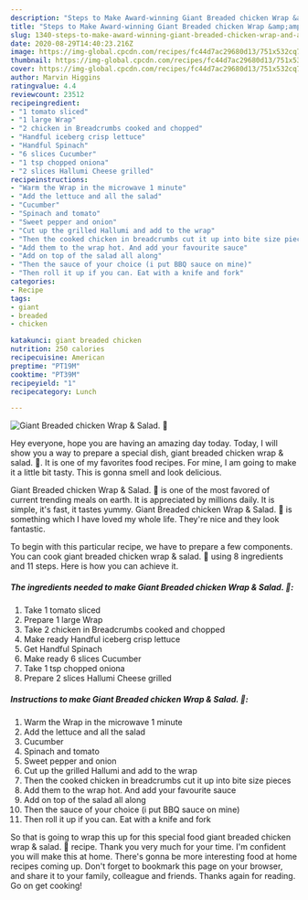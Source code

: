 ```yaml
---
description: "Steps to Make Award-winning Giant Breaded chicken Wrap &amp;amp; Salad. 💜"
title: "Steps to Make Award-winning Giant Breaded chicken Wrap &amp;amp; Salad. 💜"
slug: 1340-steps-to-make-award-winning-giant-breaded-chicken-wrap-and-amp-salad
date: 2020-08-29T14:40:23.216Z
image: https://img-global.cpcdn.com/recipes/fc44d7ac29680d13/751x532cq70/giant-breaded-chicken-wrap-salad-💜-recipe-main-photo.jpg
thumbnail: https://img-global.cpcdn.com/recipes/fc44d7ac29680d13/751x532cq70/giant-breaded-chicken-wrap-salad-💜-recipe-main-photo.jpg
cover: https://img-global.cpcdn.com/recipes/fc44d7ac29680d13/751x532cq70/giant-breaded-chicken-wrap-salad-💜-recipe-main-photo.jpg
author: Marvin Higgins
ratingvalue: 4.4
reviewcount: 23512
recipeingredient:
- "1 tomato sliced"
- "1 large Wrap"
- "2 chicken in Breadcrumbs cooked and chopped"
- "Handful iceberg crisp lettuce"
- "Handful Spinach"
- "6 slices Cucumber"
- "1 tsp chopped oniona"
- "2 slices Hallumi Cheese grilled"
recipeinstructions:
- "Warm the Wrap in the microwave 1 minute"
- "Add the lettuce and all the salad"
- "Cucumber"
- "Spinach and tomato"
- "Sweet pepper and onion"
- "Cut up the grilled Hallumi and add to the wrap"
- "Then the cooked chicken in breadcrumbs cut it up into bite size pieces"
- "Add them to the wrap hot. And add your favourite sauce"
- "Add on top of the salad all along"
- "Then the sauce of your choice (i put BBQ sauce on mine)"
- "Then roll it up if you can. Eat with a knife and fork"
categories:
- Recipe
tags:
- giant
- breaded
- chicken

katakunci: giant breaded chicken 
nutrition: 250 calories
recipecuisine: American
preptime: "PT19M"
cooktime: "PT39M"
recipeyield: "1"
recipecategory: Lunch

---
```



![Giant Breaded chicken Wrap &amp; Salad. 💜](https://img-global.cpcdn.com/recipes/fc44d7ac29680d13/751x532cq70/giant-breaded-chicken-wrap-salad-💜-recipe-main-photo.jpg)

Hey everyone, hope you are having an amazing day today. Today, I will show you a way to prepare a special dish, giant breaded chicken wrap &amp; salad. 💜. It is one of my favorites food recipes. For mine, I am going to make it a little bit tasty. This is gonna smell and look delicious.



Giant Breaded chicken Wrap &amp; Salad. 💜 is one of the most favored of current trending meals on earth. It is appreciated by millions daily. It is simple, it's fast, it tastes yummy. Giant Breaded chicken Wrap &amp; Salad. 💜 is something which I have loved my whole life. They're nice and they look fantastic.


To begin with this particular recipe, we have to prepare a few components. You can cook giant breaded chicken wrap &amp; salad. 💜 using 8 ingredients and 11 steps. Here is how you can achieve it.

<!--inarticleads1-->

##### The ingredients needed to make Giant Breaded chicken Wrap &amp; Salad. 💜:

1. Take 1 tomato sliced
1. Prepare 1 large Wrap
1. Take 2 chicken in Breadcrumbs cooked and chopped
1. Make ready Handful iceberg crisp lettuce
1. Get Handful Spinach
1. Make ready 6 slices Cucumber
1. Take 1 tsp chopped oniona
1. Prepare 2 slices Hallumi Cheese grilled




<!--inarticleads2-->

##### Instructions to make Giant Breaded chicken Wrap &amp; Salad. 💜:

1. Warm the Wrap in the microwave 1 minute
1. Add the lettuce and all the salad
1. Cucumber
1. Spinach and tomato
1. Sweet pepper and onion
1. Cut up the grilled Hallumi and add to the wrap
1. Then the cooked chicken in breadcrumbs cut it up into bite size pieces
1. Add them to the wrap hot. And add your favourite sauce
1. Add on top of the salad all along
1. Then the sauce of your choice (i put BBQ sauce on mine)
1. Then roll it up if you can. Eat with a knife and fork




So that is going to wrap this up for this special food giant breaded chicken wrap &amp; salad. 💜 recipe. Thank you very much for your time. I'm confident you will make this at home. There's gonna be more interesting food at home recipes coming up. Don't forget to bookmark this page on your browser, and share it to your family, colleague and friends. Thanks again for reading. Go on get cooking!
